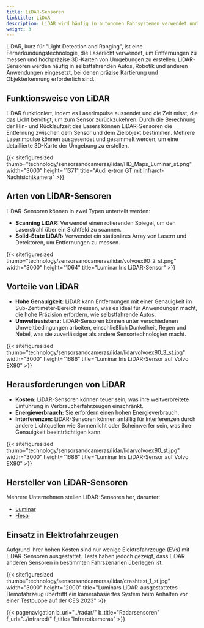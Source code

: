 ```yaml
---
title: LiDAR-Sensoren
linktitle: LiDAR
description: LiDAR wird häufig in autonomen Fahrsystemen verwendet und wird zunehmend in ADAS-Funktionen eingesetzt.
weight: 3
---
```

<!-- markdownlint-disable MD033 -->

LiDAR, kurz für "Light Detection and Ranging", ist eine Fernerkundungstechnologie, die Laserlicht verwendet, um Entfernungen zu messen und hochpräzise 3D-Karten von Umgebungen zu erstellen. LiDAR-Sensoren werden häufig in selbstfahrenden Autos, Robotik und anderen Anwendungen eingesetzt, bei denen präzise Kartierung und Objekterkennung erforderlich sind.

## Funktionsweise von LiDAR

LiDAR funktioniert, indem es Laserimpulse aussendet und die Zeit misst, die das Licht benötigt, um zum Sensor zurückzukehren. Durch die Berechnung der Hin- und Rücklaufzeit des Lasers können LiDAR-Sensoren die Entfernung zwischen dem Sensor und dem Zielobjekt bestimmen. Mehrere Laserimpulse können ausgesendet und gesammelt werden, um eine detaillierte 3D-Karte der Umgebung zu erstellen.

{{< sitefiguresized thumb="technology/sensorsandcameras/lidar/HD_Maps_Luminar_st.png" width="3000" height="1371" title="Audi e-tron GT mit Infrarot-Nachtsichtkamera" >}}

## Arten von LiDAR-Sensoren

LiDAR-Sensoren können in zwei Typen unterteilt werden:

- **Scanning LiDAR:** Verwendet einen rotierenden Spiegel, um den Laserstrahl über ein Sichtfeld zu scannen.
- **Solid-State LiDAR:** Verwendet ein stationäres Array von Lasern und Detektoren, um Entfernungen zu messen.

{{< sitefiguresized thumb="technology/sensorsandcameras/lidar/volvoex90_2_st.png" width="3000" height="1064" title="Luminar Iris LiDAR-Sensor" >}}

## Vorteile von LiDAR

- **Hohe Genauigkeit:** LiDAR kann Entfernungen mit einer Genauigkeit im Sub-Zentimeter-Bereich messen, was es ideal für Anwendungen macht, die hohe Präzision erfordern, wie selbstfahrende Autos.
- **Umweltresistenz:** LiDAR-Sensoren können unter verschiedenen Umweltbedingungen arbeiten, einschließlich Dunkelheit, Regen und Nebel, was sie zuverlässiger als andere Sensortechnologien macht.

{{< sitefiguresized thumb="technology/sensorsandcameras/lidar/lidarvolvoex90_3_st.jpg" width="3000" height="1686" title="Luminar Iris LiDAR-Sensor auf Volvo EX90" >}}

## Herausforderungen von LiDAR

- **Kosten:** LiDAR-Sensoren können teuer sein, was ihre weitverbreitete Einführung in Verbraucherfahrzeugen einschränkt.
- **Energieverbrauch:** Sie erfordern einen hohen Energieverbrauch.
- **Interferenzen:** LiDAR-Sensoren können anfällig für Interferenzen durch andere Lichtquellen wie Sonnenlicht oder Scheinwerfer sein, was ihre Genauigkeit beeinträchtigen kann.

{{< sitefiguresized thumb="technology/sensorsandcameras/lidar/lidarvolvoex90_st.jpg" width="3000" height="1686" title="Luminar Iris LiDAR-Sensor auf Volvo EX90" >}}

## Hersteller von LiDAR-Sensoren

Mehrere Unternehmen stellen LiDAR-Sensoren her, darunter:

- [Luminar](https://www.luminartech.com/technology#iris)
- [Hesai](https://www.hesaitech.com/)

## Einsatz in Elektrofahrzeugen

Aufgrund ihrer hohen Kosten sind nur wenige Elektrofahrzeuge (EVs) mit LiDAR-Sensoren ausgestattet. Tests haben jedoch gezeigt, dass LiDAR anderen Sensoren in bestimmten Fahrszenarien überlegen ist.

{{< sitefiguresized thumb="technology/sensorsandcameras/lidar/crashtest_1_st.jpg" width="3000" height="2000" title="Luminars LiDAR-ausgestattetes Demofahrzeug übertrifft ein kamerabasiertes System beim Anhalten vor einer Testpuppe auf der CES 2023" >}}

{{< pagenavigation b_url="../radar/" b_title="Radarsensoren" f_url="../infrared/" f_title="Infrarotkameras" >}}